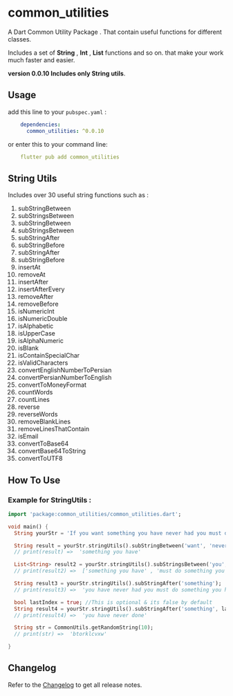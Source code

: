 # common_utilities

A Dart Common Utility Package . That contain useful functions for different classes.

Includes a set of **String** , **Int** , **List** functions and so on. that make your work much faster and easier.

**version 0.0.10  Includes only String utils**.

## Usage

add this line to your `pubspec.yaml` :

```yaml
    dependencies:
      common_utilities: ^0.0.10
```

or enter this to your command line: 

```yaml
    flutter pub add common_utilities
```


## String Utils
Includes over 30 useful string functions such as :

1. subStringBetween
1. subStringsBetween
1. subStringBetween
1. subStringsBetween
1. subStringAfter
1. subStringBefore
1. subStringAfter
1. subStringBefore
1. insertAt
1. removeAt
1. insertAfter
1. insertAfterEvery
1. removeAfter
1. removeBefore
1. isNumericInt
1. isNumericDouble
1. isAlphabetic
1. isUpperCase
1. isAlphaNumeric
1. isBlank
1. isContainSpecialChar
1. isValidCharacters
1. convertEnglishNumberToPersian
1. convertPersianNumberToEnglish
1. convertToMoneyFormat
1. countWords
1. countLines
1. reverse
1. reverseWords
1. removeBlankLines
1. removeLinesThatContain
1. isEmail
1. convertToBase64
1. convertBase64ToString
1. convertToUTF8

## How To Use
### Example for StringUtils :

```dart
import 'package:common_utilities/common_utilities.dart';

void main() {
  String yourStr = 'If you want something you have never had you must do something you have never done';

  String result = yourStr.stringUtils().subStringBetween('want', 'never');
  // print(result) =>  'something you have'

  List<String> result2 = yourStr.stringUtils().subStringsBetween('you', 'never');
  // print(result2) =>  ['something you have' , 'must do something you have']

  String result3 = yourStr.stringUtils().subStringAfter('something');
  // print(result3) =>  'you have never had you must do something you have never done'

  bool lastIndex = true; //This is optional & its false by default
  String result4 = yourStr.stringUtils().subStringAfter('something', lastIndex);
  // print(result4) =>  'you have never done'

  String str = CommonUtils.getRandomString(10);
  // print(str) =>  'btorklcvxw'

}
```

## Changelog

Refer to the [Changelog](https://pub.dev/packages/common_utilities/changelog) to get all release notes.